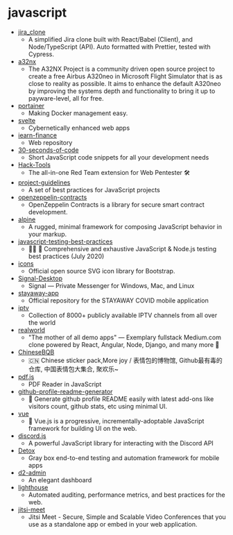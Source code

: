 # javascript
- [jira_clone](https://github.com/oldboyxx/jira_clone)
  - A simplified Jira clone built with React/Babel (Client), and Node/TypeScript (API). Auto formatted with Prettier, tested with Cypress.
- [a32nx](https://github.com/flybywiresim/a32nx)
  - The A32NX Project is a community driven open source project to create a free Airbus A320neo in Microsoft Flight Simulator that is as close to reality as possible. It aims to enhance the default A320neo by improving the systems depth and functionality to bring it up to payware-level, all for free.
- [portainer](https://github.com/portainer/portainer)
  - Making Docker management easy.
- [svelte](https://github.com/sveltejs/svelte)
  - Cybernetically enhanced web apps
- [iearn-finance](https://github.com/iearn-finance/iearn-finance)
  - Web repository
- [30-seconds-of-code](https://github.com/30-seconds/30-seconds-of-code)
  - Short JavaScript code snippets for all your development needs
- [Hack-Tools](https://github.com/LasCC/Hack-Tools)
  - The all-in-one Red Team extension for Web Pentester 🛠
- [project-guidelines](https://github.com/elsewhencode/project-guidelines)
  - A set of best practices for JavaScript projects
- [openzeppelin-contracts](https://github.com/OpenZeppelin/openzeppelin-contracts)
  - OpenZeppelin Contracts is a library for secure smart contract development.
- [alpine](https://github.com/alpinejs/alpine)
  - A rugged, minimal framework for composing JavaScript behavior in your markup.
- [javascript-testing-best-practices](https://github.com/goldbergyoni/javascript-testing-best-practices)
  - 📗🌐 🚢 Comprehensive and exhaustive JavaScript & Node.js testing best practices (July 2020)
- [icons](https://github.com/twbs/icons)
  - Official open source SVG icon library for Bootstrap.
- [Signal-Desktop](https://github.com/signalapp/Signal-Desktop)
  - Signal — Private Messenger for Windows, Mac, and Linux
- [stayaway-app](https://github.com/stayawayinesctec/stayaway-app)
  - Official repository for the STAYAWAY COVID mobile application
- [iptv](https://github.com/iptv-org/iptv)
  - Collection of 8000+ publicly available IPTV channels from all over the world
- [realworld](https://github.com/gothinkster/realworld)
  - "The mother of all demo apps" — Exemplary fullstack Medium.com clone powered by React, Angular, Node, Django, and many more 🏅
- [ChineseBQB](https://github.com/zhaoolee/ChineseBQB)
  - 🇨🇳 Chinese sticker pack,More joy / 表情包的博物馆, Github最有毒的仓库, 中国表情包大集合, 聚欢乐~
- [pdf.js](https://github.com/mozilla/pdf.js)
  - PDF Reader in JavaScript
- [github-profile-readme-generator](https://github.com/rahuldkjain/github-profile-readme-generator)
  - 🚀 Generate github profile README easily with latest add-ons like visitors count, github stats, etc using minimal UI.
- [vue](https://github.com/vuejs/vue)
  - 🖖 Vue.js is a progressive, incrementally-adoptable JavaScript framework for building UI on the web.
- [discord.js](https://github.com/discordjs/discord.js)
  - A powerful JavaScript library for interacting with the Discord API
- [Detox](https://github.com/wix/Detox)
  - Gray box end-to-end testing and automation framework for mobile apps
- [d2-admin](https://github.com/d2-projects/d2-admin)
  - An elegant dashboard
- [lighthouse](https://github.com/GoogleChrome/lighthouse)
  - Automated auditing, performance metrics, and best practices for the web.
- [jitsi-meet](https://github.com/jitsi/jitsi-meet)
  - Jitsi Meet - Secure, Simple and Scalable Video Conferences that you use as a standalone app or embed in your web application.
